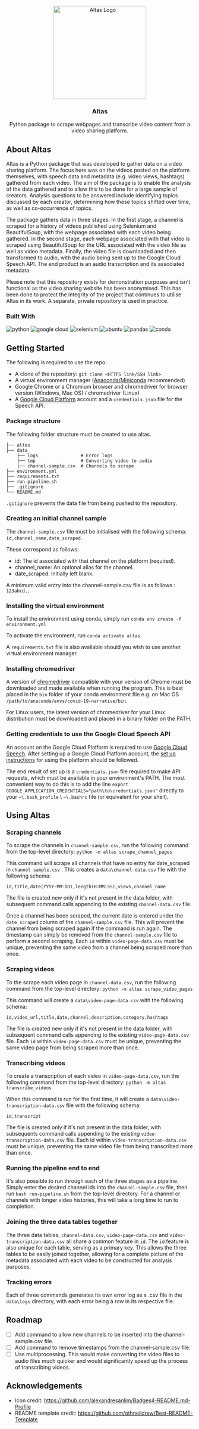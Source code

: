 <!-- PROJECT LOGO -->
<br />
<div align="center">
  <a href="https://github.com/jackmulligan-ire/altas">
    <img src="readme-images/altas-logo.png" alt="Altas Logo" height=250 width=250>
  </a>

<h3 align="center">Altas</h3>

  <p align="center">
    Python package to scrape webpages and transcribe video content from a video sharing platform.
  </p>
</div>

## **About Altas**

Altas is a Python package that was developed to gather data on a video sharing platform. The focus here was on the videos posted on the platform themselves, with speech data and metadata (e.g. video views, hashtags) gathered from each video. The aim of the package is to enable the analysis of the data gathered and to allow this to be done for a large sample of creators. Analysis questions to be answered include identifying topics discussed by each creator, determining how these topics shifted over time, as well as co-occurrence of topics.

The package gathers data in three stages: In the first stage, a channel is scraped for a history of videos published using Selenium and BeautifulSoup, with the webpage associated with each video being gathered. In the second stage, each webpage associated with that video is scraped using BeautifulSoup for the URL associated with the video file as well as video metadata. Finally, the video file is downloaded and then transformed to audio, with the audio being sent up to the Google Cloud Speech API. The end product is an audio transcription and its associated metadata.

Please note that this repository exists for demonstration purposes and isn't functional as the video sharing website has been anonymised. This has been done to protect the integrity of the project that continues to utilise Altas in its work. A separate, private repository is used in practice.

### Built With

![python](https://img.shields.io/badge/Python-FFD43B?style=for-the-badge&logo=python&logoColor=blue)
![google cloud](https://img.shields.io/badge/Google_Cloud-4285F4?style=for-the-badge&logo=google-cloud&logoColor=white)
![selenium](https://img.shields.io/badge/Selenium-43B02A?style=for-the-badge&logo=Selenium&logoColor=white)
![ubuntu](https://img.shields.io/badge/Ubuntu-E95420?style=for-the-badge&logo=ubuntu&logoColor=white)
![pandas](https://img.shields.io/badge/Pandas-2C2D72?style=for-the-badge&logo=pandas&logoColor=white)
![conda](https://img.shields.io/badge/conda-342B029.svg?&style=for-the-badge&logo=anaconda&logoColor=white)

## Getting Started

The following is required to use the repo:

- A clone of the repository: `git clone <HTTPS link/SSH link>`
- A virtual environment manager ([Anaconda/Miniconda](https://www.anaconda.com/) recommended)
- Google Chrome or a Chromium browser and chromedriver for browser version (Windows, Mac OS) / chromedriver (Linux)
- A [Google Cloud Platform](https://www.cloud.google.com) account and a `credentials.json` file for the Speech API.

### Package structure

The following folder structure must be created to use altas.

```
├── altas
├── data
    ├── logs                # Error logs
    ├── tmp                 # Converting video to audio
    ├── channel-sample.csv  # Channels to scrape
├── environment.yml
├── requirements.txt
├── run-pipeline.sh
├── .gitignore
└── README.md
```

`.gitignore` prevents the data file from being pushed to the repository.

### Creating an initial channel sample

The `channel-sample.csv` file must be initialised with the following schema: `id,channel_name,date_scraped`.

These correspond as follows:

- id: The id associated with that channel on the platform (required).
- channel_name: An optional alias for the channel.
- date_scraped: Initially left blank.

A minimum valid entry into the channel-sample.csv file is as follows : `123abcd,,`

### Installing the virtual environment

To install the environment using conda, simply run `conda env create -f environment.yml`

To activate the environment, run `conda activate altas`.

A `requirements.txt` file is also available should you wish to use another virtual environment manager.

### Installing chromedriver

A version of [chromedriver](https://chromedriver.chromium.org/downloads) compatible with your version of Chrome must be downloaded and made available when running the program. This is best placed in the `bin` folder of your conda environment file e.g. on Mac OS `/path/to/anaconda/envs/covid-19-narrative/bin`.

For Linux users, the latest version of chromedriver for your Linux distribution must be downloaded and placed in a binary folder on the PATH.

### Getting credentials to use the Google Cloud Speech API

An account on the Google Cloud Platform is required to use [Google Cloud Speech](https://cloud.google.com/speech-to-text/). After setting up a Google Cloud Platform account, the [set up instructions](https://cloud.google.com/speech-to-text/docs/before-you-begin) for using the platform should be followed.

The end result of set up is a `credentials.json` file required to make API requests, which must be available in your environment's PATH. The most convenient way to do this is to add the line `export GOOGLE_APPLICATION_CREDENTIALS="path\to\credentials.json"` directly to your `~\.bash_profile` \ `~\.bashrc` file (or equivalent for your shell).

## Using Altas

### Scraping channels

To scrape the channels in `channel-sample.csv`, run the following command from the top-level directory: `python -m altas scrape_channel_pages`

This command will scrape all channels that have no entry for date_scraped in `channel-sample.csv` . This creates a `data\channel-data.csv` file with the following schema: 

`id,title,date(YYYY-MM-DD),length(H:MM:SS),views,channel_name`

The file is created new only if it's not present in the data folder, with subsequent command calls appending to the existing `channel-data.csv` file.

Once a channel has been scraped, the current date is entered under the `date_scraped` column of the `channel-sample.csv` file. This will prevent the channel from being scraped again if the command is run again. The timestamp can simply be removed from the `channel-sample.csv` file to perform a second scraping. Each `id` within `video-page-data.csv` must be unique, preventing the same video from a channel being scraped more than once.

### Scraping videos

To the scrape each video page in `channel-data.csv`, run the following command from the top-level directory: `python -m altas scrape_video_pages`

This command will create a `data\video-page-data.csv` with the following schema:

`id,video_url,title,date,channel,description,category,hashtags` 

The file is created new only if it's not present in the data folder, with subsequent command calls appending to the existing `video-page-data.csv` file. Each `id` within `video-page-data.csv` must be unique, preventing the same video page from being scraped more than once.

### Transcribing videos

To create a transcription of each video in `video-page-data.csv`, run the following command from the top-level directory: `python -m altas transcribe_videos`

When this command is run for the first time, it will create a `data\video-transcription-data.csv` file with the following schema: 

`id,transcript`

The file is created only if it's not present in the data folder, with subsequents command calls appending to the existing `video-transcription-data.csv` file. Each id within `video-transcription-data.csv` must be unique, preventing the same video file from being transcribed more than once.

### Running the pipeline end to end

It's also possible to run through each of the three stages as a pipeline. Simply enter the desired channel ids into the `channel-sample.csv` file, then run `bash run-pipeline.sh` from the top-level directory. For a channel or channels with longer video histories, this will take a long time to run to completion.

### Joining the three data tables together

The three data tables, `channel-data.csv`, `video-page-data.csv` and `video-transcription-data.csv` all share a common feature in `id`. The `id` feature is also unique for each table, serving as a primary key. This allows the three tables to be easily joined together, allowing for a complete picture of the metadata associated with each video to be constructed for analysis purposes.

### Tracking errors

Each of three commands generates its own error log as a .csv file in the `data\logs` directory, with each error being a row in its respective file.

## Roadmap

- [ ] Add command to allow new channels to be inserted into the channel-sample.csv file.
- [ ] Add command to remove timestamps from the channel-sample.csv file.
- [ ] Use multiprocessing. This would make converting the video files to audio files much quicker and would significantly speed up the process of transcribing videos.

## Acknowledgements

- Icon credit: https://github.com/alexandresanlim/Badges4-README.md-Profile
- README template credit: https://github.com/othneildrew/Best-README-Template

